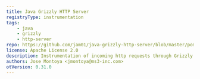 ```yaml
---
title: Java Grizzly HTTP Server
registryType: instrumentation
tags:
    - java
    - grizzly
    - http-server
repo: https://github.com/jam01/java-grizzly-http-server/blob/master/pom.xml
license: Apache License 2.0
description: Instrumentation of incoming http requests through Grizzly's Http framework
authors: Jose Montoya <jmontoya@ms3-inc.com>
otVersion: 0.31.0
---
```

